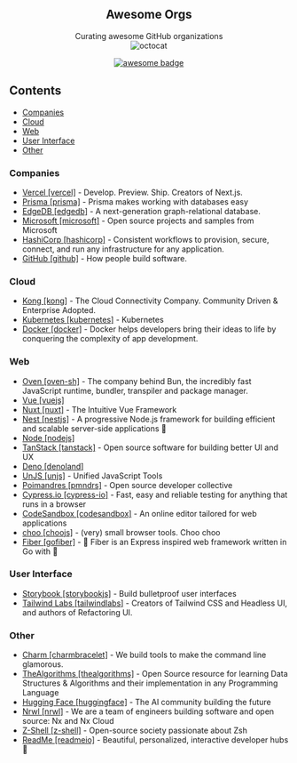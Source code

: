 <div align="center">

## Awesome Orgs
Curating awesome GitHub organizations  
![octocat](https://github.githubassets.com/images/icons/emoji/hearts_around.png)

[![awesome badge](https://awesome.re/badge.svg)](https://awesome.re)

</div>

## Contents
- [Companies](#companies)
- [Cloud](#cloud)
- [Web](#web)
- [User Interface](#user-interface)
- [Other](#other)

### Companies
- [Vercel [vercel]](https://github.com/vercel) - Develop. Preview. Ship. Creators of Next.js.
- [Prisma [prisma]](https://github.com/prisma) - Prisma makes working with databases easy
- [EdgeDB [edgedb]](https://github.com/edgedb) - A next-generation graph-relational database.
- [Microsoft [microsoft]](https://github.com/microsoft) - Open source projects and samples from Microsoft
- [HashiCorp [hashicorp]](https://github.com/hashicorp) - Consistent workflows to provision, secure, connect, and run any infrastructure for any application.
- [GitHub [github]](https://github.com/github) - How people build software.

### Cloud
- [Kong [kong]](https://github.com/Kong) - The Cloud Connectivity Company. Community Driven & Enterprise Adopted.
- [Kubernetes [kubernetes]](https://github.com/kubernetes) - Kubernetes
- [Docker [docker]](https://github.com/docker) - Docker helps developers bring their ideas to life by conquering the complexity of app development.

### Web
- [Oven [oven-sh]](https://github.com/oven-sh) - The company behind Bun, the incredibly fast JavaScript runtime, bundler, transpiler and package manager.
- [Vue [vuejs]](https://github.com/vuejs)
- [Nuxt [nuxt]](https://github.com/nuxt) - The Intuitive Vue Framework
- [Nest [nestjs]](https://github.com/nestjs) - A progressive Node.js framework for building efficient and scalable server-side applications 🚀
- [Node [nodejs]](https://github.com/nodejs)
- [TanStack [tanstack]](https://github.com/TanStack) - Open source software for building better UI and UX
- [Deno [denoland]](https://github.com/denoland)
- [UnJS [unjs]](https://github.com/unjs) - Unified JavaScript Tools
- [Poimandres [pmndrs]](https://github.com/pmndrs) - Open source developer collective
- [Cypress.io [cypress-io]](https://github.com/cypress-io) - Fast, easy and reliable testing for anything that runs in a browser
- [CodeSandbox [codesandbox]](https://github.com/codesandbox) - An online editor tailored for web applications
- [choo [choojs]](https://github.com/choojs) - (very) small browser tools. Choo choo
- [Fiber [gofiber]](https://github.com/gofiber) - 🚀 Fiber is an Express inspired web framework written in Go with 💖

### User Interface
- [Storybook [storybookjs]](https://github.com/storybookjs) - Build bulletproof user interfaces
- [Tailwind Labs [tailwindlabs]](https://github.com/tailwindlabs) - Creators of Tailwind CSS and Headless UI, and authors of Refactoring UI.

### Other
- [Charm [charmbracelet]](https://github.com/charmbracelet) - We build tools to make the command line glamorous.
- [TheAlgorithms [thealgorithms]](https://github.com/thealgorithms) - Open Source resource for learning Data Structures & Algorithms and their implementation in any Programming Language
- [Hugging Face [huggingface]](https://github.com/huggingface) - The AI community building the future
- [Nrwl [nrwl]](https://github.com/nrwl) - We are a team of engineers building software and open source: Nx and Nx Cloud
- [Z-Shell [z-shell]](https://github.com/z-shell) - Open-source society passionate about Zsh
- [ReadMe [readmeio]](https://github.com/readmeio) - Beautiful, personalized, interactive developer hubs 🦉
